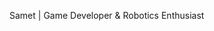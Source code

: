 <!---- 👨‍💻 All of my projects are available at [https://icmsamet.itch.io/](https://icmsamet.itch.io/)--->
Samet | Game Developer & Robotics Enthusiast

